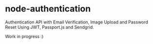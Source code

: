 # node-authentication
Authentication API with Email Verification, Image Upload and Password Reset Using JWT, Passport.js and Sendgrid.

Work in progress :)
